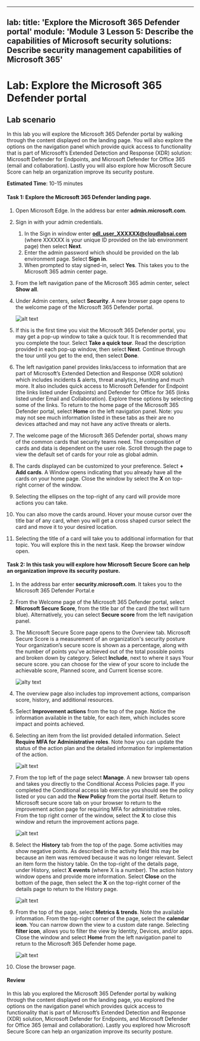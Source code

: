 ---
lab:
    title: 'Explore the Microsoft 365 Defender portal'
    module: 'Module 3 Lesson 5: Describe the capabilities of Microsoft security solutions: Describe security management capabilities of Microsoft 365'
----


# Lab: Explore the Microsoft 365 Defender portal

## Lab scenario
In this lab you will explore the Microsoft 365 Defender portal by walking through the content displayed on the landing page. You will also explore the options on the navigation panel which provide quick access to functionality that is part of Microsoft’s Extended Detection and Response (XDR) solution: Microsoft Defender for Endpoints, and Microsoft Defender for Office 365 (email and collaboration).  Lastly you will also explore how Microsoft Secure Score can help an organization improve its security posture.


**Estimated Time**: 10-15 minutes

#### Task 1:  Explore the Microsoft 365 Defender landing page.

1. Open Microsoft Edge. In the address bar enter **admin.microsoft.com**.

1. Sign in with your admin credentials.

    1. In the Sign in window enter **odl_user_XXXXXX@cloudlabsai.com** (where XXXXXX is your unique ID provided on the lab environment page) then select **Next**.
    1. Enter the admin password which should be provided on the lab environment page. Select **Sign in**.
    1. When prompted to stay signed-in, select **Yes**. This takes you to the Microsoft 365 admin center page.

1. From the left navigation pane of the Microsoft 365 admin center, select **Show all**.


1. Under Admin centers, select **Security**.  A new browser page opens to the welcome page of the Microsoft 365 Defender portal.  

    ![alt text](https://raw.githubusercontent.com/Ritu786/SC-900-Microsoft-Security-Compliance-and-Identity-Fundamentals/stag/Instructions/Images/8-1.png)
  

1. If this is the first time you visit the Microsoft 365 Defender portal, you may get a pop-up window to take a quick tour.  It is recommended that you complete the tour.  Select **Take a quick tour**.  Read the description provided in each pop-up window, then select **Next**. Continue through the tour until you get to the end, then select **Done**.

1. The left navigation panel provides links/access to information that are part of Microsoft’s Extended Detection and Response (XDR solution) which includes incidents & alerts, threat analytics, Hunting and much more.  It also includes quick access to Microsoft Defender for Endpoint (the links listed under Endpoints) and Defender for Office for 365 (links listed under Email and Collaboration).  Explore these options by selecting some of the links.   To return to the home page of the Microsoft 365 Defender portal, select **Home** on the left navigation panel.  Note: you may not see much information listed in these tabs as their are no devices attached and may not have any active threats or alerts.

1. The welcome page of the Microsoft 365 Defender portal, shows many of the common cards that security teams need. The composition of cards and data is dependent on the user role. Scroll through the page to view the default set of cards for your role as global admin.

1. The cards displayed can be customized to your preference.  Select **+ Add cards**. A Window opens indicating that you already have all the cards on your home page.  Close the window by select the **X** on top-right corner of the window.

1. Selecting the ellipses on the top-right of any card will provide more actions you can take.  

1. You can also move the cards around. Hover your mouse cursor over the title bar of any card,  when you will get a cross shaped cursor select the card and move it to your desired location.

1. Selecting the title of a card will take you to additional information for that topic. You will explore this in the next task.  Keep the browser window open.

#### Task 2: In this task you will explore how Microsoft Secure Score can help an organization improve its security posture.

1. In the address bar enter **security.microsoft.com**. It takes you to the Microsoft 365 Defender Portal.e

1. From the Welcome page of the Microsoft 365 Defender portal, select **Microsoft Secure Score**, from the title bar of the card (the text will turn blue).  Alternatively, you can select **Secure score** from the left navigation panel.

1. The Microsoft Secure Score page opens to the Overview tab.  Microsoft Secure Score is a measurement of an organization's security posture Your organization’s secure score is shown as a percentage, along with the number of points you've achieved out of the total possible points and broken down by category. Select **Include**, next to where it says Your secure score. you can choose for the view of your score to include the achievable score, Planned score, and Current license score.

    ![alty text](https://raw.githubusercontent.com/Ritu786/SC-900-Microsoft-Security-Compliance-and-Identity-Fundamentals/stag/Instructions/Images/9-1.png)

1. The overview page also includes top improvement actions, comparison score, history, and additional resources.

1. Select **Improvement actions** from the top of the page.  Notice the information available in the table, for each item, which includes score impact and points achieved.  

1. Selecting an item from the list provided detailed information.  Select **Require MFA for Administrative roles**.  Note how you can update the status of the action plan and the detailed information for implementation of the action.

    ![alt text](https://raw.githubusercontent.com/Ritu786/SC-900-Microsoft-Security-Compliance-and-Identity-Fundamentals/stag/Instructions/Images/9-2.png)

1. From the top left of the page select **Manage**.  A new browser tab opens and takes you directly to the Conditional Access Policies page.  If you completed the Conditional access lab exercise you should see the policy listed or you can add the **New Policy** from the portal itself.   Return to Microsoft secure score tab on your browser to return to the improvement action page for requiring MFA for administrative roles. From the top right corner of the window, select the **X** to close this window and return the improvement actions page.

    ![alt text](https://raw.githubusercontent.com/Ritu786/SC-900-Microsoft-Security-Compliance-and-Identity-Fundamentals/stag/Instructions/Images/9-3.png)

1. Select the **History** tab from the top of the page.  Some activities may show negative points.  As described in the activity field this may be because an item was removed because it was no longer relevant.  Select an item form the history table.  On the top-right of the details page, under History, select **X events** (where X is a number).  The action history window opens and provide more information.  Select **Close** on the bottom of the page, then select the **X** on the top-right corner of the details page to return to the History page.

    ![alt text](https://raw.githubusercontent.com/Ritu786/SC-900-Microsoft-Security-Compliance-and-Identity-Fundamentals/stag/Instructions/Images/9-4.png)

1. From the top of the page, select **Metrics & trends**.  Note the available information.  From the top-right corner of the page, select the **calendar icon**.  You can narrow down the view to a custom date range.  Selecting **filter icon**, allows you to filter the view by Identity, Devices, and/or apps.  Close the window and select **Home** from the left navigation panel to return to the Microsoft 365 Defender home page.

    ![alt text](https://raw.githubusercontent.com/Ritu786/SC-900-Microsoft-Security-Compliance-and-Identity-Fundamentals/stag/Instructions/Images/9-5.png)

1. Close the browser page.

#### Review
In this lab you explored the Microsoft 365 Defender portal by walking through the content displayed on the landing page, you explored the options on the navigation panel which provides quick access to functionality that is part of Microsoft’s Extended Detection and Response (XDR) solution, Microsoft Defender for Endpoints, and Microsoft Defender for Office 365 (email and collaboration).  Lastly you explored how Microsoft Secure Score can help an organization improve its security posture.
